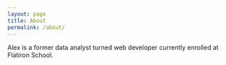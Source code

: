 ```yaml
---
layout: page
title: About
permalink: /about/
---
```


Alex is a former data analyst turned web developer currently enrolled at Flatiron School.
